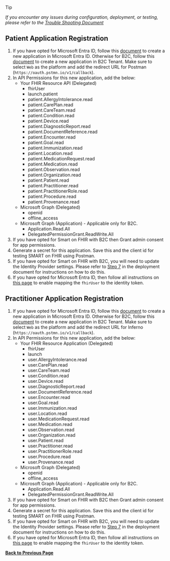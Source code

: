 > [!TIP]
> *If you encounter any issues during configuration, deployment, or testing, please refer to the [Trouble Shooting Document](../troubleshooting.md)*

## Patient Application Registration

1. If you have opted for Microsoft Entra ID, follow this [document](https://learn.microsoft.com/en-us/entra/identity-platform/quickstart-register-app?tabs=certificate) to create a new application in Microsoft Entra ID. Otherwise for B2C, follow this [document](https://learn.microsoft.com/en-us/azure/active-directory-b2c/tutorial-register-applications) to create a new application in B2C Tenant. Make sure to select `Web` as the platform and add the redirect URL for Postman (`https://oauth.pstmn.io/v1/callback`).
1. In API Permissions for this new application, add the below:
    - Your FHIR Resource API (Delegated)
        - fhirUser
        - launch.patient
        - patient.AllergyIntolerance.read
        - patient.CarePlan.read
        - patient.CareTeam.read
        - patient.Condition.read
        - patient.Device.read
        - patient.DiagnosticReport.read
        - patient.DocumentReference.read
        - patient.Encounter.read
        - patient.Goal.read
        - patient.Immunization.read
        - patient.Location.read
        - patient.MedicationRequest.read
        - patient.Medication.read
        - patient.Observation.read
        - patient.Organization.read
        - patient.Patient.read
        - patient.Practitioner.read
        - patient.PractitionerRole.read
        - patient.Procedure.read
        - patient.Provenance.read
    - Microsoft Graph (Delegated)
        - openid
        - offline_access
    - Microsoft Graph (Application) - Applicable only for B2C.
        - Application.Read.All
        - DelegatedPermissionGrant.ReadWrite.All 
1. If you have opted for Smart on FHIR with B2C then Grant admin consent for app permissions.
1. Generate a secret for this application. Save this and the client id for testing SMART on FHIR using Postman.
1. If you have opted for Smart on FHIR with B2C, you will need to update the Identity Provider settings. Please refer to [Step 7](../deployment.md/#7-identity-provider-configuration) in the deployment document for instructions on how to do this.
1. If you have opted for Microsoft Entra ID, then follow all instructions on [this page](../ad-apps/set-fhir-user-mapping.md) to enable mapping the `fhirUser` to the identity token.


## Practitioner Application Registration

1. If you have opted for Microsoft Entra ID, follow this [document](https://learn.microsoft.com/en-us/entra/identity-platform/quickstart-register-app?tabs=certificate) to create a new application in Microsoft Entra ID. Otherwise for B2C, follow this [document](https://learn.microsoft.com/en-us/azure/active-directory-b2c/tutorial-register-applications) to create a new application in B2C Tenant. Make sure to select `Web` as the platform and add the redirect URL for Inferno (`https://oauth.pstmn.io/v1/callback`).
1. In API Permissions for this new application, add the below:
    - Your FHIR Resource Application (Delegated)
        - fhirUser
        - launch
        - user.AllergyIntolerance.read
        - user.CarePlan.read
        - user.CareTeam.read
        - user.Condition.read
        - user.Device.read
        - user.DiagnosticReport.read
        - user.DocumentReference.read
        - user.Encounter.read
        - user.Goal.read
        - user.Immunization.read
        - user.Location.read
        - user.MedicationRequest.read
        - user.Medication.read
        - user.Observation.read
        - user.Organization.read
        - user.Patient.read
        - user.Practitioner.read
        - user.PractitionerRole.read
        - user.Procedure.read
        - user.Provenance.read
    - Microsoft Graph (Delegated)
        - openid
        - offline_access
    - Microsoft Graph (Application) - Applicable only for B2C.
        - Application.Read.All
        - DelegatedPermissionGrant.ReadWrite.All 
1. If you have opted for Smart on FHIR with B2C then Grant admin consent for app permissions.
1. Generate a secret for this application. Save this and the client id for testing SMART on FHIR using Postman.
1. If you have opted for Smart on FHIR with B2C, you will need to update the Identity Provider settings. Please refer to [Step 7](../deployment.md/#7-identity-provider-configuration) in the deployment document for instructions on how to do this.
1. If you have opted for Microsoft Entra ID, then follow all instructions on [this page](../ad-apps/set-fhir-user-mapping.md) to enable mapping the `fhirUser` to the identity token.

**[Back to Previous Page](./configure-postman.md)**